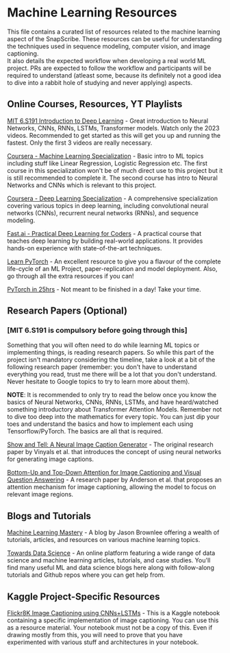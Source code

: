 # Machine Learning Resources
This file contains a curated list of resources related to the machine learning aspect of the SnapScribe. These resources can be useful for understanding the techniques used in sequence modeling, computer vision, and image captioning.  
It also details the expected workflow when developing a real world ML project. PRs are expected to follow the workflow and participants will be required to understand (atleast some, because its definitely not a good idea to dive into a rabbit hole of studying and never applying) aspects.

## Online Courses, Resources, YT Playlists
[MIT 6.S191 Introduction to Deep Learning](https://youtube.com/playlist?list=PLtBw6njQRU-rwp5__7C0oIVt26ZgjG9NI) - Great introduction to Neural Networks, CNNs, RNNs, LSTMs, Transformer models. Watch only the 2023 videos. Recommended to get started as this will get you up and running the fastest. Only the first 3 videos are really necessary.

[Coursera - Machine Learning Specialization](https://www.coursera.org/specializations/machine-learning-introduction) - Basic intro to ML topics including stuff like Linear Regression, Logistic Regression etc. The first course in this specialization won't be of much direct use to this project but it is still recommended to complete it. The second course has intro to Neural Networks and CNNs which is relevant to this project.

[Coursera - Deep Learning Specialization](https://www.coursera.org/specializations/deep-learning) - A comprehensive specialization covering various topics in deep learning, including convolutional neural networks (CNNs), recurrent neural networks (RNNs), and sequence modeling.

[Fast.ai - Practical Deep Learning for Coders](https://www.fast.ai/) - A practical course that teaches deep learning by building real-world applications. It provides hands-on experience with state-of-the-art techniques.

[Learn PyTorch](https://www.learnpytorch.io/) - An excellent resource to give you a flavour of the complete life-cycle of an ML Project, paper-replication and model deployment. Also, go through all the extra resources if you can!

[PyTorch in 25hrs](https://www.youtube.com/watch?v=V_xro1bcAuA&t=523s&pp=ygUIcHl0b3JjaCA%3D) - Not meant to be finished in a day! Take your time.

## Research Papers (Optional) 
### [MIT 6.S191 is compulsory before going through this]
Something that you will often need to do while learning ML topics or implementing things, is reading research papers. So while this part of the project isn't mandatory considering the timeline, take a look at a bit of the following research paper (remember: you don't have to understand everything you read, trust me there will be a lot that you don't understand. Never hesitate to Google topics to try to learn more about them). 

**NOTE**: It is recommended to only try to read the below once you know the basics of Neural Networks, CNNs, RNNs, LSTMs, and have heard/watched something introductory about Transformer Attention Models. Remember not to dive too deep into the mathematics for every topic. You can just dip your toes and understand the basics and how to implement each using Tensorflow/PyTorch. The basics are all that is required.

[Show and Tell: A Neural Image Caption Generator](https://arxiv.org/pdf/1411.4555) - The original research paper by Vinyals et al. that introduces the concept of using neural networks for generating image captions.

[Bottom-Up and Top-Down Attention for Image Captioning and Visual Question Answering](https://arxiv.org/pdf/1707.07998) - A research paper by Anderson et al. that proposes an attention mechanism for image captioning, allowing the model to focus on relevant image regions.

## Blogs and Tutorials
[Machine Learning Mastery](https://machinelearningmastery.com/) - A blog by Jason Brownlee offering a wealth of tutorials, articles, and resources on various machine learning topics.

[Towards Data Science](https://towardsdatascience.com/) - An online platform featuring a wide range of data science and machine learning articles, tutorials, and case studies. You'll find many useful ML and data science blogs here along with follow-along tutorials and Github repos where you can get help from.

## Kaggle Project-Specific Resources
[Flickr8K Image Captioning using CNNs+LSTMs](https://www.kaggle.com/code/quadeer15sh/flickr8k-image-captioning-using-cnns-lstms) - This is a Kaggle notebook containing a specific implementation of image captioning. You can use this as a resource material. Your notebook must not be a copy of this. Even if drawing mostly from this, you will need to prove that you have experimented with various stuff and architectures in your notebook.